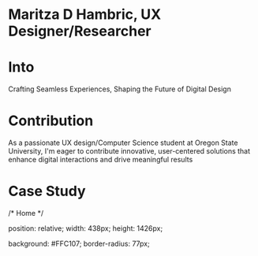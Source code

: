 # Maritza D Hambric, UX Designer/Researcher

# Into 
Crafting Seamless Experiences, Shaping the Future of Digital Design

# Contribution
As a passionate UX design/Computer Science student at Oregon State University, I'm eager to contribute innovative, user-centered solutions that enhance digital interactions and drive meaningful results 

# Case Study
/* Home */

position: relative;
width: 438px;
height: 1426px;

background: #FFC107;
border-radius: 77px;
